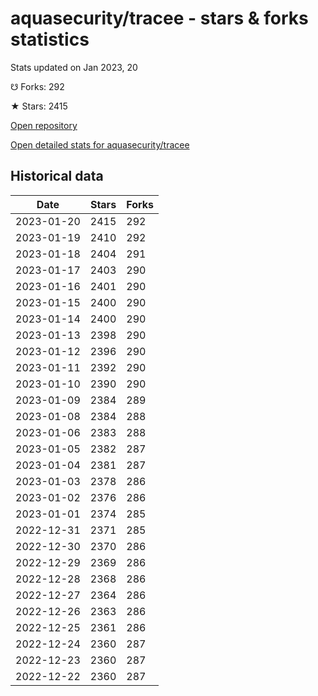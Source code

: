 # aquasecurity/tracee - stars & forks statistics

Stats updated on Jan 2023, 20

☋ Forks: 292

★ Stars: 2415

[Open repository](https://github.com/aquasecurity/tracee)

[Open detailed stats for aquasecurity/tracee](https://reviewgithub.com/rep/aquasecurity/tracee)

## Historical data
| Date | Stars | Forks |
|------|-------|-------|
| 2023-01-20 | 2415 | 292 | 
| 2023-01-19 | 2410 | 292 | 
| 2023-01-18 | 2404 | 291 | 
| 2023-01-17 | 2403 | 290 | 
| 2023-01-16 | 2401 | 290 | 
| 2023-01-15 | 2400 | 290 | 
| 2023-01-14 | 2400 | 290 | 
| 2023-01-13 | 2398 | 290 | 
| 2023-01-12 | 2396 | 290 | 
| 2023-01-11 | 2392 | 290 | 
| 2023-01-10 | 2390 | 290 | 
| 2023-01-09 | 2384 | 289 | 
| 2023-01-08 | 2384 | 288 | 
| 2023-01-06 | 2383 | 288 | 
| 2023-01-05 | 2382 | 287 | 
| 2023-01-04 | 2381 | 287 | 
| 2023-01-03 | 2378 | 286 | 
| 2023-01-02 | 2376 | 286 | 
| 2023-01-01 | 2374 | 285 | 
| 2022-12-31 | 2371 | 285 | 
| 2022-12-30 | 2370 | 286 | 
| 2022-12-29 | 2369 | 286 | 
| 2022-12-28 | 2368 | 286 | 
| 2022-12-27 | 2364 | 286 | 
| 2022-12-26 | 2363 | 286 | 
| 2022-12-25 | 2361 | 286 | 
| 2022-12-24 | 2360 | 287 | 
| 2022-12-23 | 2360 | 287 | 
| 2022-12-22 | 2360 | 287 | 

